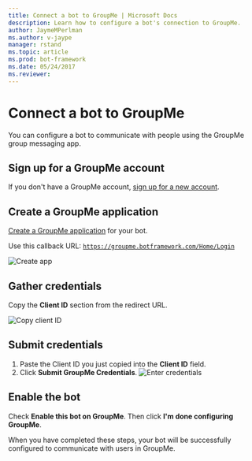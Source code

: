 ```yaml
---
title: Connect a bot to GroupMe | Microsoft Docs
description: Learn how to configure a bot's connection to GroupMe.
author: JaymeMPerlman
ms.author: v-jaype
manager: rstand
ms.topic: article
ms.prod: bot-framework
ms.date: 05/24/2017
ms.reviewer:
---
```


# Connect a bot to GroupMe

You can configure a bot to communicate with people using the GroupMe group messaging app.

## Sign up for a GroupMe account

If you don't have a GroupMe account, [sign up for a new account](https://web.groupme.com/signup).

## Create a GroupMe application

[Create a GroupMe application](https://dev.groupme.com/applications/new) for your bot.

Use this callback URL: <code>https://groupme.botframework.com/Home/Login</code>

![Create app](~/media/channels/GM-StepApp.png)

## Gather credentials

Copy the **Client ID** section from the redirect URL.

![Copy client ID](~/media/channels/GM-StepClientId.png)

## Submit credentials

1. Paste the Client ID you just copied into the **Client ID** field.
2. Click **Submit GroupMe Credentials**.
![Enter credentials](~/media/channels/GM-StepApp.png)

## Enable the bot
Check **Enable this bot on GroupMe**. Then click **I'm done configuring GroupMe**.

When you have completed these steps, your bot will be successfully configured to communicate with users in GroupMe.

